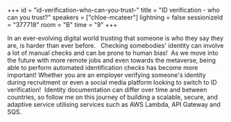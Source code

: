 +++
id = "id-verification-who-can-you-trust-"
title = "ID verification - who can you trust?"
speakers = ["chloe-mcateer"]
lightning = false
sessionizeId = "377718"
room = "B"
time = "9"
+++

In an ever-evolving digital world trusting that someone is who they say they are, is harder than ever before.  
Checking somebodies' identity can involve a lot of manual checks and can be prone to human bias! 
As we move into the future with more remote jobs and even towards the metaverse, being able to perform automated identification checks has become more important! Whether you are an employer verifying someone's identity during recruitment or even a social media platform looking to switch to ID verification! 
Identity documentation can differ over time and between countries, so follow me on this journey of building a scalable, secure, and adaptive service utilising services such as AWS Lambda, API Gateway and SQS.